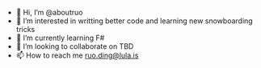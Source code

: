 - 👋 Hi, I’m @aboutruo
- 👀 I’m interested in writting better code and learning new snowboarding tricks
- 🌱 I’m currently learning F#
- 💞️ I’m looking to collaborate on TBD
- 📫 How to reach me ruo.ding@lula.is

<!---
aboutruo/aboutruo is a ✨ special ✨ repository because its `README.md` (this file) appears on your GitHub profile.
You can click the Preview link to take a look at your changes.
--->
